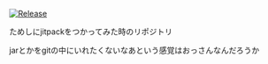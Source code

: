 [![Release](https://jitpack.io/v/tomlla/toprockgeneral.svg)](https://jitpack.io/#tomlla/toprockgeneral)

ためしにjitpackをつかってみた時のリポジトリ

jarとかをgitの中にいれたくないなあという感覚はおっさんなんだろうか
